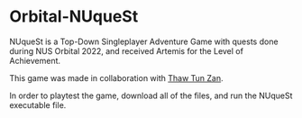 # Orbital-NUqueSt

NUqueSt is a Top-Down Singleplayer Adventure Game with quests done during NUS Orbital 2022, and received Artemis for the Level of Achievement.

This game was made in collaboration with [Thaw Tun Zan](https://github.com/ThawTunZan).

In order to playtest the game, download all of the files, and run the NUqueSt executable file.

